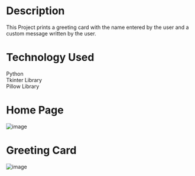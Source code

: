 # Description
This Project prints a greeting card with the name entered by the user and a custom message written by the user.

# Technology Used
Python\
Tkinter Library\
Pillow Library

# Home Page
![image](https://github.com/V-VIVEK-S/Mini-Project/assets/110480503/9195f5c3-3350-4a36-8aa4-ff97a998b6ab)
# Greeting Card 
![image](https://github.com/V-VIVEK-S/Mini-Project/assets/110480503/93aaab38-1bda-4f8f-9c5b-e9b18f434b89)
